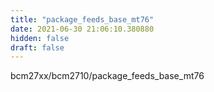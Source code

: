 ```yaml
---
title: "package_feeds_base_mt76"
date: 2021-06-30 21:06:10.380880
hidden: false
draft: false
---
```


bcm27xx/bcm2710/package_feeds_base_mt76

